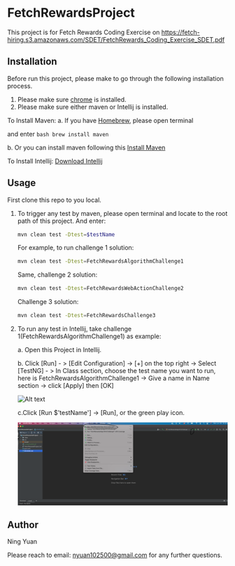 # FetchRewardsProject

This project is for Fetch Rewards Coding Exercise on https://fetch-hiring.s3.amazonaws.com/SDET/FetchRewards_Coding_Exercise_SDET.pdf



## Installation

Before run this project, please make to go through the following installation process.
1. Please make sure [chrome](https://www.google.com/chrome/) is installed.
2. Please make sure either maven or Intellij is installed.


To Install Maven:
  a. If you have [Homebrew](https://brew.sh/), please open terminal 

and enter
      ```bash
      brew install maven
      ```

  b. Or you can install maven following this [Install Maven](https://maven.apache.org/install.html)
  
  
To Install Intellij: [Download Intellij](https://www.jetbrains.com/idea/download/#section=mac)


## Usage
First clone this repo to you local.

1. To trigger any test by maven, please open terminal and locate to the root path of this project. And enter:    
      ```bash
      mvn clean test -Dtest=$testName
      ```

      For example, to run challenge 1 solution:
      ```bash
      mvn clean test -Dtest=FetchRewardsAlgorithmChallenge1
      ```
      
      Same, challenge 2 solution:
      ```bash
      mvn clean test -Dtest=FetchRewardsWebActionChallenge2
      ```
      
      Challenge 3 solution:
      ```bash
      mvn clean test -Dtest=FetchRewardsChallenge3
      ```
      
 2. To run any test in Intellij, take challenge 1(FetchRewardsAlgorithmChallenge1) as example:
    

    a. Open this Project in Intellij.

    b. Click [Run] - > [Edit Configuration] -> [+] on the top right -> Select [TestNG] - > In Class section, choose the test name you want to run, 
    here is FetchRewardsAlgorithmChallenge1 -> Give a name in Name section -> click [Apply] then [OK]

    ![Alt text](https://github.com/tom102500/FetchRewardsProject/blob/main/ConfigTestNG.gif?raw=true)
    
    c.Click [Run $'testName'] -> [Run], or the green play icon.
    
    ![Alt text](https://github.com/tom102500/FetchRewardsProject/blob/main/RunTestNG.png?raw=true)
      

## Author
Ning Yuan

Please reach to email: nyuan102500@gmail.com for any further questions.